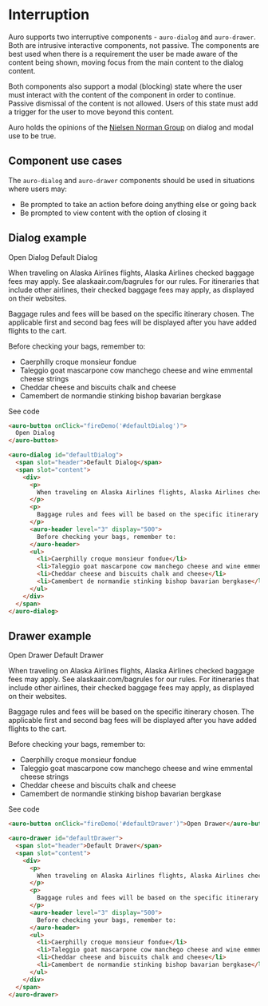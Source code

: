 # Interruption

Auro supports two interruptive components - `auro-dialog` and `auro-drawer`. Both are intrusive interactive components, not passive. The components are best used when there is a requirement the user be made aware of the content being shown, moving focus from the main content to the dialog content.

Both components also support a modal (blocking) state where the user must interact with the content of the component in order to continue. Passive dismissal of the content is not allowed. Users of this state must add a trigger for the user to move beyond this content.

Auro holds the opinions of the [Nielsen Norman Group](https://www.nngroup.com/articles/modal-nonmodal-dialog/) on dialog and modal use to be true.

## Component use cases

The `auro-dialog` and `auro-drawer` components should be used in situations where users may:

* Be prompted to take an action before doing anything else or going back
* Be prompted to view content with the option of closing it

## Dialog example

<div class="exampleWrapper">
  <auro-button onClick="fireDemo('#defaultDialog')">
    Open Dialog
  </auro-button>

  <auro-dialog id="defaultDialog">
    <span slot="header">Default Dialog</span>
    <span slot="content">
      <div>
        <p>
          When traveling on Alaska Airlines flights, Alaska Airlines checked baggage fees may apply. See <auro-hyperlink href="https://www.alaskaair.com/bagrules" target="_blank">alaskaair.com/bagrules</auro-hyperlink> for our rules. For itineraries that include other airlines, their checked baggage fees may apply, as displayed on their websites.
        </p>
        <p>
          Baggage rules and fees will be based on the specific itinerary chosen. The applicable first and second bag fees will be displayed after you have added flights to the cart.
        </p>
        <auro-header level="3" display="500">
          Before checking your bags, remember to:
        </auro-header>
        <ul>
          <li>Caerphilly croque monsieur fondue</li>
          <li>Taleggio goat mascarpone cow manchego cheese and wine emmental cheese strings</li>
          <li>Cheddar cheese and biscuits chalk and cheese</li>
          <li>Camembert de normandie stinking bishop bavarian bergkase</li>
        </ul>
      </div>
    </span>
  </auro-dialog>
</div>

<auro-accordion lowProfile justifyRight>
  <span slot="trigger">See code</span>

  ```html
<auro-button onClick="fireDemo('#defaultDialog')">
    Open Dialog
  </auro-button>

  <auro-dialog id="defaultDialog">
    <span slot="header">Default Dialog</span>
    <span slot="content">
      <div>
        <p>
          When traveling on Alaska Airlines flights, Alaska Airlines checked baggage fees may apply. See <auro-hyperlink href="https://www.alaskaair.com/bagrules" target="_blank">alaskaair.com/bagrules</auro-hyperlink> for our rules. For itineraries that include other airlines, their checked baggage fees may apply, as displayed on their websites.
        </p>
        <p>
          Baggage rules and fees will be based on the specific itinerary chosen. The applicable first and second bag fees will be displayed after you have added flights to the cart.
        </p>
        <auro-header level="3" display="500">
          Before checking your bags, remember to:
        </auro-header>
        <ul>
          <li>Caerphilly croque monsieur fondue</li>
          <li>Taleggio goat mascarpone cow manchego cheese and wine emmental cheese strings</li>
          <li>Cheddar cheese and biscuits chalk and cheese</li>
          <li>Camembert de normandie stinking bishop bavarian bergkase</li>
        </ul>
      </div>
    </span>
  </auro-dialog>
  ```

</auro-accordion>

## Drawer example

<div class="exampleWrapper">
  <auro-button onClick="fireDemo('#defaultDrawer')">Open Drawer</auro-button>

  <auro-drawer id="defaultDrawer">
    <span slot="header">Default Drawer</span>
    <span slot="content">
      <div>
        <p>
          When traveling on Alaska Airlines flights, Alaska Airlines checked baggage fees may apply. See <auro-hyperlink href="https://www.alaskaair.com/bagrules" target="_blank">alaskaair.com/bagrules</auro-hyperlink> for our rules. For itineraries that include other airlines, their checked baggage fees may apply, as displayed on their websites.
        </p>
        <p>
          Baggage rules and fees will be based on the specific itinerary chosen. The applicable first and second bag fees will be displayed after you have added flights to the cart.
        </p>
        <auro-header level="3" display="500">
          Before checking your bags, remember to:
        </auro-header>
        <ul>
          <li>Caerphilly croque monsieur fondue</li>
          <li>Taleggio goat mascarpone cow manchego cheese and wine emmental cheese strings</li>
          <li>Cheddar cheese and biscuits chalk and cheese</li>
          <li>Camembert de normandie stinking bishop bavarian bergkase</li>
        </ul>
      </div>
    </span>
  </auro-drawer>
</div>

<auro-accordion lowProfile justifyRight>
  <span slot="trigger">See code</span>

  ```html
<auro-button onClick="fireDemo('#defaultDrawer')">Open Drawer</auro-button>

  <auro-drawer id="defaultDrawer">
    <span slot="header">Default Drawer</span>
    <span slot="content">
      <div>
        <p>
          When traveling on Alaska Airlines flights, Alaska Airlines checked baggage fees may apply. See <auro-hyperlink href="https://www.alaskaair.com/bagrules" target="_blank">alaskaair.com/bagrules</auro-hyperlink> for our rules. For itineraries that include other airlines, their checked baggage fees may apply, as displayed on their websites.
        </p>
        <p>
          Baggage rules and fees will be based on the specific itinerary chosen. The applicable first and second bag fees will be displayed after you have added flights to the cart.
        </p>
        <auro-header level="3" display="500">
          Before checking your bags, remember to:
        </auro-header>
        <ul>
          <li>Caerphilly croque monsieur fondue</li>
          <li>Taleggio goat mascarpone cow manchego cheese and wine emmental cheese strings</li>
          <li>Cheddar cheese and biscuits chalk and cheese</li>
          <li>Camembert de normandie stinking bishop bavarian bergkase</li>
        </ul>
      </div>
    </span>
  </auro-drawer>
  ```

</auro-accordion>

